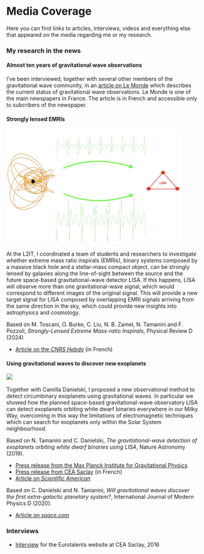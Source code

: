 # Media Coverage

Here you can find links to articles, interviews, videos and everything else that appeared on the media regarding me or my research.

### My research in the news

#### Almost ten years of gravitational wave observations

I've been interviewed, together with several other members of the gravitational wave community, in an [article on Le Monde](https://www.lemonde.fr/sciences/article/2024/10/14/les-ondes-gravitationnelles-secouent-l-astrophysique_6351680_1650684.html) which describes the current status of gravitational wave observations. Le Monde is one of the main newspapers in France. The article is in French and accessible only to subcribers of the newspaper.

#### Strongly lensed EMRIs

<img src="/assets/img/Plan de travail 1@3x_0.png" height="300" />

At the L2IT, I coordinated a team of students and researchers to investigate whether extreme mass ratio inspirals (EMRIs), binary systems composed by a massive black hole and a stellar-mass compact object, can be strongly lensed by galaxies along the line-of-sight between the source and the future space-based gravitational-wave detector LISA. If this happens, LISA will observe more than one gravitational-wave signal, which would correspond to different images of the original signal. This will provide a new target signal for LISA composed by overlapping EMRI signals arriving from the same direction in the sky, which could provide new insights into astrophysics and cosmology.

Based on M. Toscani, O. Burke, C. Liu, N. B. Zamel, N. Tamanini and F. Pozzoli, _Strongly-Lensed Extreme Mass-ratio Inspirals_, Physical Review D (2024)

- [Article on the _CNRS Hebdo_](https://www.occitanie-ouest.cnrs.fr/fr/cnrsinfo/ondes-gravitationnelles-un-nouveau-signal-au-coeur-de-la-mission-spatiale-lisa) (in French)

#### Using gravitational waves to discover new exoplanets

<img src="/assets/img/DWD_with_planet.jpg" height="300" />

Together with Camilla Danielski, I proposed a new observational method to detect circumbinary exoplanets using gravitational waves. In particular we showed how the planned space-based gravitational-wave observatory LISA can detect exoplanets orbiting white dwarf binaries everywhere in our Milky Way, overcoming in this way the limitations of electromagnetic techniques which can search for exoplanets only within the Solar System neighbourhood.

Based on N. Tamanini and C. Danielski, _The gravitational-wave detection of exoplanets orbiting white dwarf binaries using LISA_, Nature Astronomy (2019).

- [Press release from the Max Planck Institute for Gravitational Physics](https://www.aei.mpg.de/28074/discovering-exoplanets-with-gravitational-waves?c=26160)
- [Press release from CEA Saclay](http://irfu.cea.fr/Phocea/Vie_des_labos/Ast/ast_visu.php?id_ast=4611&fbclid=IwAR2aueXVZrMAZEN8e58tq4DUQ6924I-WkFhqCCC8mxFcDv9rVBwp1K1bquk) (in French)
- [Article on _Scientific American_](https://www.scientificamerican.com/article/future-gravitational-wave-detectors-could-find-exoplanets-too/?fbclid=IwAR3UnG7LwTBzD6uNSpfFhEjXo4rCehHxu1J6tYaFYy82A_DUyz7x0krsaFw)

Based on C. Danielski and N. Tamanini, _Will gravitational waves discover the first extra-galactic planetary system?_, International Journal of Modern Physics D (2020).

- [Article on _space.com_](https://www.space.com/amp/gravitational-waves-to-detect-planets-beyond-galaxy.html?fbclid=IwAR0drfRXBu_hSwdaufz2PYjM8aGC7080VkSicOzRGZ2JrafsnhihspGrY6U)

### Interviews

- [Interview](https://eurotalents.cea.fr/english/postdoctoral-fellowship/Pages/Fellows%20and%20Community/Success%20Stories/Nicola-Tamanini.aspx) for the Eurotalents website at CEA Saclay, 2016
